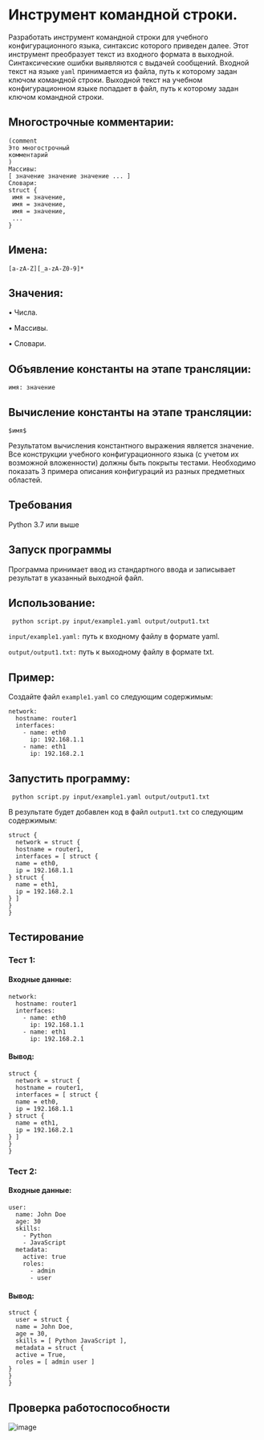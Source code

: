 # Инструмент командной строки.

Разработать инструмент командной строки для учебного конфигурационного
языка, синтаксис которого приведен далее. Этот инструмент преобразует текст из
входного формата в выходной. Синтаксические ошибки выявляются с выдачей
сообщений.
Входной текст на языке ```yaml``` принимается из файла, путь к которому задан
ключом командной строки. Выходной текст на учебном конфигурационном
языке попадает в файл, путь к которому задан ключом командной строки.

## Многострочные комментарии:

```
(comment
Это многострочный
комментарий
)
Массивы:
[ значение значение значение ... ]
Словари:
struct {
 имя = значение,
 имя = значение,
 имя = значение,
 ...
}
```

## Имена:

```[a-zA-Z][_a-zA-Z0-9]*```

## Значения:

• Числа.

• Массивы.

• Словари.

## Объявление константы на этапе трансляции:

```имя: значение```

## Вычисление константы на этапе трансляции:

```$имя$```

Результатом вычисления константного выражения является значение.
Все конструкции учебного конфигурационного языка (с учетом их
возможной вложенности) должны быть покрыты тестами. Необходимо показать 3
примера описания конфигураций из разных предметных областей.

## Требования

Python 3.7 или выше

## Запуск программы

Программа принимает ввод из стандартного ввода и записывает результат в указанный выходной файл.

## Использование:

```
 python script.py input/example1.yaml output/output1.txt
```

```input/example1.yaml:``` путь к входному файлу в формате yaml.

```output/output1.txt:``` путь к выходному файлу в формате txt.

## Пример:

Создайте файл ```example1.yaml``` со следующим содержимым:

```
network:
  hostname: router1
  interfaces:
    - name: eth0
      ip: 192.168.1.1
    - name: eth1
      ip: 192.168.2.1
```

## Запустить программу:

```
 python script.py input/example1.yaml output/output1.txt
```

В результате будет добавлен код в файл ```output1.txt``` со следующим содержимым:

```
struct {
  network = struct {
  hostname = router1,
  interfaces = [ struct {
  name = eth0,
  ip = 192.168.1.1
} struct {
  name = eth1,
  ip = 192.168.2.1
} ]
}
}
```

## Тестирование

### Тест 1:

#### Входные данные:

```
network:
  hostname: router1
  interfaces:
    - name: eth0
      ip: 192.168.1.1
    - name: eth1
      ip: 192.168.2.1
```

#### Вывод:

```
struct {
  network = struct {
  hostname = router1,
  interfaces = [ struct {
  name = eth0,
  ip = 192.168.1.1
} struct {
  name = eth1,
  ip = 192.168.2.1
} ]
}
}
```

### Тест 2:

#### Входные данные:

```
user:
  name: John Doe
  age: 30
  skills:
    - Python
    - JavaScript
  metadata:
    active: true
    roles:
      - admin
      - user
```

#### Вывод:

```
struct {
  user = struct {
  name = John Doe,
  age = 30,
  skills = [ Python JavaScript ],
  metadata = struct {
  active = True,
  roles = [ admin user ]
}
}
}
```

## Проверка работоспособности

![image](https://github.com/user-attachments/assets/2203e943-1a64-4634-9b2b-9e67596a2c85)

